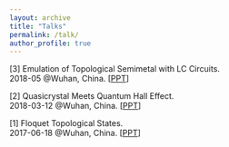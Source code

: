 ```yaml
---
layout: archive
title: "Talks"
permalink: /talk/
author_profile: true
---
```


[3] Emulation of Topological Semimetal with LC Circuits.<br/>
2018-05 @Wuhan, China. 
[[PPT](TBD)]

[2] Quasicrystal Meets Quantum Hall Effect.<br/>
2018-03-12 @Wuhan, China. 
[[PPT](TBD)]

[1] Floquet Topological States.<br/>
2017-06-18 @Wuhan, China. 
[[PPT](TBD)]